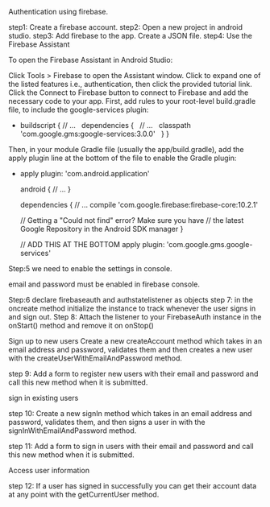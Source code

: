 Authentication using firebase.

step1: Create a firebase account.
step2: Open a new project in android studio.
step3: Add firebase to the app. Create a JSON file.
step4: Use the Firebase Assistant

To open the Firebase Assistant in Android Studio:

Click Tools > Firebase to open the Assistant window.
Click to expand one of the listed features i.e., authentication, then click the provided tutorial link.
Click the Connect to Firebase button to connect to Firebase and add the necessary code to your app.
First, add rules to your root-level build.gradle file, to include the google-services plugin:

+  buildscript {
    // ...
   dependencies {
    // ...
   classpath 'com.google.gms:google-services:3.0.0'
    }
    }

Then, in your module Gradle file (usually the app/build.gradle), add the apply plugin line at the bottom of the file to enable the Gradle plugin:

+ apply plugin: 'com.android.application'

  android {
  // ...
  }

  dependencies {
  // ...
  compile 'com.google.firebase:firebase-core:10.2.1'
  
  // Getting a "Could not find" error? Make sure you have
  // the latest Google Repository in the Android SDK manager
  }

  // ADD THIS AT THE BOTTOM
  apply plugin: 'com.google.gms.google-services'
  
Step:5 we need to enable the settings in console.

email and password must be enabled in firebase console.

Step:6 declare firebaseauth and authstatelistener as objects 
step 7: in the oncreate method initialize the instance to track whenever the user signs in and sign out.
Step 8: Attach the listener to your FirebaseAuth instance in the onStart() method and remove it on onStop() 

Sign up to new  users
Create a new createAccount method which takes in an email address and password, validates them and then creates a new user with the createUserWithEmailAndPassword method.


step 9: Add a form to register new users with their email and password and call this new method when it is submitted.

sign in existing users

step 10: Create a new signIn method which takes in an email address and password, validates them, and then signs a user in with the signInWithEmailAndPassword method.

step 11: Add a form to sign in users with their email and password and call this new method when it is submitted.

Access user information

step 12: If a user has signed in successfully you can get their account data at any point with the getCurrentUser method.



